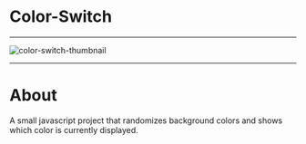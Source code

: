 # Color-Switch
________________________________________________________________________________________________________________________________
![color-switch-thumbnail](https://user-images.githubusercontent.com/80474608/189963931-bd81bc17-951a-41a8-811d-4e22fcbf7b3e.png)
________________________________________________________________________________________________________________________________
# About

A small javascript project that randomizes background colors and shows which color is currently displayed.
